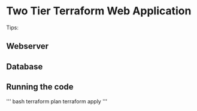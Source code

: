 # Two Tier Terraform Web Application
Tips:

## Webserver


## Database


## Running the code

''' bash
terraform plan
terraform apply
'''
